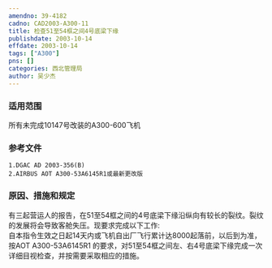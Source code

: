 ```yaml
---
amendno: 39-4182  
cadno: CAD2003-A300-11  
title: 检查51至54框之间4号底梁下缘  
publishdate: 2003-10-14  
effdate: 2003-10-14  
tags: ["A300"]  
pns: []  
categories: 西北管理局  
author: 吴少杰  
---
```

  
### 适用范围  
所有未完成10147号改装的A300-600飞机  
  
<!--more-->  
### 参考文件  
    1.DGAC AD 2003-356(B)  
    2.AIRBUS AOT A300-53A6145R1或最新更改版  
  
### 原因、措施和规定  
有三起营运人的报告，在51至54框之间的4号底梁下缘沿纵向有较长的裂纹。裂纹的发展将会导致客舱失压。现要求完成以下工作:  
    自本指令生效之日起14天内或飞机自出厂飞行累计达8000起落前，以后到为准，按AOT A300-53A6145R1 的要求，对51至54框之间左、右4号底梁下缘完成一次详细目视检查，并按需要采取相应的措施。  
